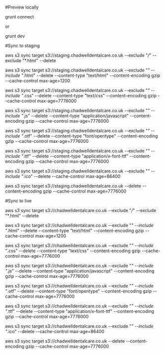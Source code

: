 #Preview locally

grunt connect

or

grunt dev

#Sync to staging

aws s3 sync target s3://staging.chadwelldentalcare.co.uk --exclude "*/*" --exclude "*.html" --delete

aws s3 sync target s3://staging.chadwelldentalcare.co.uk --exclude "*" --include "*.html" --delete --content-type "text/html" --content-encoding gzip --cache-control max-age=1200

aws s3 sync target s3://staging.chadwelldentalcare.co.uk --exclude "*" --include "*.css" --delete --content-type "text/css" --content-encoding gzip --cache-control max-age=7776000

aws s3 sync target s3://staging.chadwelldentalcare.co.uk --exclude "*" --include "*.js" --delete --content-type "application/javascript" --content-encoding gzip --cache-control max-age=7776000

aws s3 sync target s3://staging.chadwelldentalcare.co.uk --exclude "*" --include "*.otf" --delete --content-type "font/opentype" --content-encoding gzip --cache-control max-age=7776000

aws s3 sync target s3://staging.chadwelldentalcare.co.uk --exclude "*" --include "*.ttf" --delete --content-type "application/x-font-ttf" --content-encoding gzip --cache-control max-age=7776000

aws s3 sync target s3://staging.chadwelldentalcare.co.uk --exclude "*" --include "*.ico" --delete --cache-control max-age=86400

aws s3 sync target s3://staging.chadwelldentalcare.co.uk --delete --content-encoding gzip --cache-control max-age=7776000


#Sync to live

aws s3 sync target s3://chadwelldentalcare.co.uk --exclude "*/*" --exclude "*.html" --delete

aws s3 sync target s3://chadwelldentalcare.co.uk --exclude "*" --include "*.html" --delete --content-type "text/html" --content-encoding gzip --cache-control max-age=1200

aws s3 sync target s3://chadwelldentalcare.co.uk --exclude "*" --include "*.css" --delete --content-type "text/css" --content-encoding gzip --cache-control max-age=7776000

aws s3 sync target s3://chadwelldentalcare.co.uk --exclude "*" --include "*.js" --delete --content-type "application/javascript" --content-encoding gzip --cache-control max-age=7776000

aws s3 sync target s3://chadwelldentalcare.co.uk --exclude "*" --include "*.otf" --delete --content-type "font/opentype" --content-encoding gzip --cache-control max-age=7776000

aws s3 sync target s3://chadwelldentalcare.co.uk --exclude "*" --include "*.ttf" --delete --content-type "application/x-font-ttf" --content-encoding gzip --cache-control max-age=7776000

aws s3 sync target s3://chadwelldentalcare.co.uk --exclude "*" --include "*.ico" --delete --cache-control max-age=86400

aws s3 sync target s3://chadwelldentalcare.co.uk --delete --content-encoding gzip --cache-control max-age=7776000

